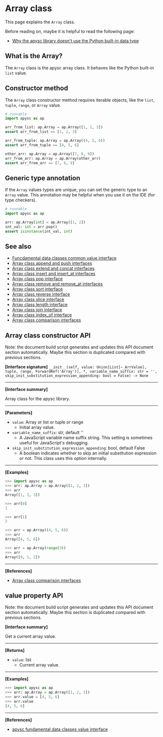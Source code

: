 # Array class

This page explains the `Array` class.

Before reading on, maybe it is helpful to read the following page:

- [Why the apysc library doesn't use the Python built-in data type](why_apysc_doesnt_use_python_builtin_data_type.md)

## What is the Array?

The `Array` class is the apysc array class. It behaves like the Python built-in `list` value.

## Constructor method

The `Array` class constructor method requires iterable objects, like the `list`\, `tuple`\, `range`\, or `Array` value.

```py
# runnable
import apysc as ap

arr_from_list: ap.Array = ap.Array([1, 2, 3])
assert arr_from_list == [1, 2, 3]

arr_from_tuple: ap.Array = ap.Array((4, 5, 6))
assert arr_from_tuple == [4, 5, 6]

other_arr: ap.Array = ap.Array([7, 8, 9])
arr_from_arr: ap.Array = ap.Array(other_arr)
assert arr_from_arr == [7, 8, 9]
```

## Generic type annotation

If the `Array` values types are unique, you can set the generic type to an `Array` value. This annotation may be helpful when you use it on the IDE (for type checkers).

```py
# runnable
import apysc as ap

arr: ap.Array[int] = ap.Array([1, 2])
int_val: int = arr.pop()
assert isinstance(int_val, int)
```

## See also

- [Funcdamental data classes common value interface](fundamental_data_classes_value_interface.md)
- [Array class append and push interfaces](array_append_and_push.md)
- [Array class extend and concat interfaces](array_extend_and_concat.md)
- [Array class insert and insert_at interfaces](array_insert_and_insert_at.md)
- [Array class pop interface](array_pop.md)
- [Array class remove and remove_at interfaces](array_remove_and_remove_at.md)
- [Array class sort interface](array_sort.md)
- [Array class reverse interface](array_reverse.md)
- [Array class slice interface](array_slice.md)
- [Array class length interface](array_length.md)
- [Array class join interface](array_join.md)
- [Array class index_of interface](array_index_of.md)
- [Array class comparison interfaces](array_comparison.md)


## Array class constructor API

<!-- Docstring: apysc._type.array.Array.__init__ -->

<span class="inconspicuous-txt">Note: the document build script generates and updates this API document section automatically. Maybe this section is duplicated compared with previous sections.</span>

**[Interface signature]** `__init__(self, value: Union[List[~_ArrValue], tuple, range, ForwardRef('Array')], *, variable_name_suffix: str = '', skip_init_substitution_expression_appending: bool = False) -> None`<hr>

**[Interface summary]**

Array class for the apysc library.<hr>

**[Parameters]**

- `value`: Array or list or tuple or range
  - Initial array value.
- `variable_name_suffix`: str, default ''
  - A JavaScript variable name suffix string. This setting is sometimes useful for JavaScript's debugging.
- `skip_init_substitution_expression_appending`: bool, default False
  - A boolean indicates whether to skip an initial substitution expression or not. This class uses this option internally.

<hr>

**[Examples]**

```py
>>> import apysc as ap
>>> arr: ap.Array = ap.Array([1, 2, 3])
>>> arr
Array([1, 2, 3])

>>> arr[0]
1

>>> arr[1]
2

>>> arr = ap.Array((4, 5, 6))
>>> arr
Array([4, 5, 6])

>>> arr = ap.Array(range(3))
>>> arr
Array([0, 1, 2])
```

<hr>

**[References]**

- [Array class comparison interfaces](https://simon-ritchie.github.io/apysc/en/array_comparison.html)

## value property API

<!-- Docstring: apysc._type.array.Array.value -->

<span class="inconspicuous-txt">Note: the document build script generates and updates this API document section automatically. Maybe this section is duplicated compared with previous sections.</span>

**[Interface summary]**

Get a current array value.<hr>

**[Returns]**

- `value`: list
  - Current array value.

<hr>

**[Examples]**

```py
>>> import apysc as ap
>>> arr: ap.Array = ap.Array([1, 2, 3])
>>> arr.value = [4, 5, 6]
>>> arr.value
[4, 5, 6]
```

<hr>

**[References]**

- [apysc fundamental data classes value interface](https://simon-ritchie.github.io/apysc/en/fundamental_data_classes_value_interface.html)